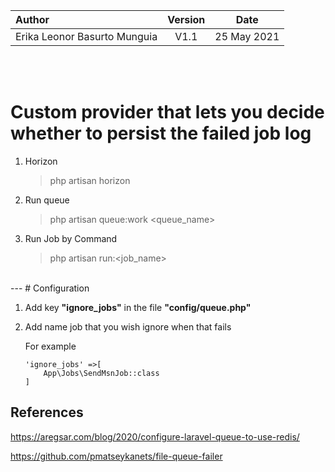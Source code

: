 

| Author      | Version | Date |
| :---        |    :----:   |   :----:   |
| Erika Leonor Basurto Munguia      | V1.1       | 25 May 2021|

<br>
<br>

# Custom provider that lets you decide whether to persist the failed job log

1. Horizon
    > php artisan horizon

2. Run queue
    > php artisan queue:work <queue_name>

3. Run Job by Command
    > php artisan run:<job_name>

<br>
---
# Configuration 

1. Add key **"ignore_jobs"** in the file **"config/queue.php"**
2. Add name job that you wish ignore when that fails
    
    For example
    ```
    'ignore_jobs' =>[
        App\Jobs\SendMsnJob::class
    ]

## References
https://aregsar.com/blog/2020/configure-laravel-queue-to-use-redis/

https://github.com/pmatseykanets/file-queue-failer

